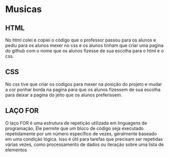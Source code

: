 # Musicas 

## HTML
 No html colei e copiei o código que o professor passou para os alunos e pediu para
 os alunos mexer no css e os alunos tinham que criar uma pagina do github com o nome que
 os alunos fizesse de sua escolha para o html e o css.
 
## CSS
 No css tive que criar os codigos para mexer na posição do projeto e mudar a cor ponhar borda
 na pagina para que os alunos fizessem de sua escolha para deixar a pagina do jeito que os
 alunos preferissem.
 
## LAÇO FOR
O laço FOR é uma estrutura de repetição utilizada em linguagens de programação, Ele permite que um bloco de código seja executado repetidamente por um número específico de vezes, geralmente baseado em uma condição lógica. Isso é útil para tarefas que precisam ser repetidas várias vezes, como processamento de dados ou iteração sobre uma lista de elementos
